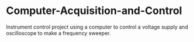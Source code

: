 # Computer-Acquisition-and-Control
Instrument control project using a computer to control a voltage supply and oscilloscope to make a frequency sweeper.

